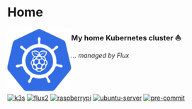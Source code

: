 # Home

<!-- markdownlint-disable first-line-heading line-length -->
<img src="./assets/images/logo.svg" align="left" width="144px" height="144px"/>

<!-- markdownlint-disable no-trailing-punctuation -->
### My home Kubernetes cluster :sailboat:

<!-- markdownlint-disable no-trailing-punctuation -->
_... managed by Flux_

<br/>
<br/>
<br/>

[![k3s](https://img.shields.io/badge/k3s-v1.22.4-yellow?style=for-the-badge&logo=kubernetes)](https://k3s.io/)
[![flux2](https://img.shields.io/badge/flux2-v0.24.1-blue?style=for-the-badge)](https://fluxcd.io/)
[![raspberrypi](https://img.shields.io/badge/Raspberry_Pi-8x_Model_4B_(4GB)-A22846?logo=raspberrypi&logoColor=A22846&style=for-the-badge)](https://www.raspberrypi.org/)
[![ubuntu-server](https://img.shields.io/badge/ubuntu_server-21.10-E95420?logo=ubuntu&logoColor=E95420&style=for-the-badge)](https://ubuntu.com/download/raspberry-pi)
[![pre-commit](https://img.shields.io/badge/pre--commit-enabled-brightgreen?logo=pre-commit&style=for-the-badge)](https://github.com/pre-commit/pre-commit)
